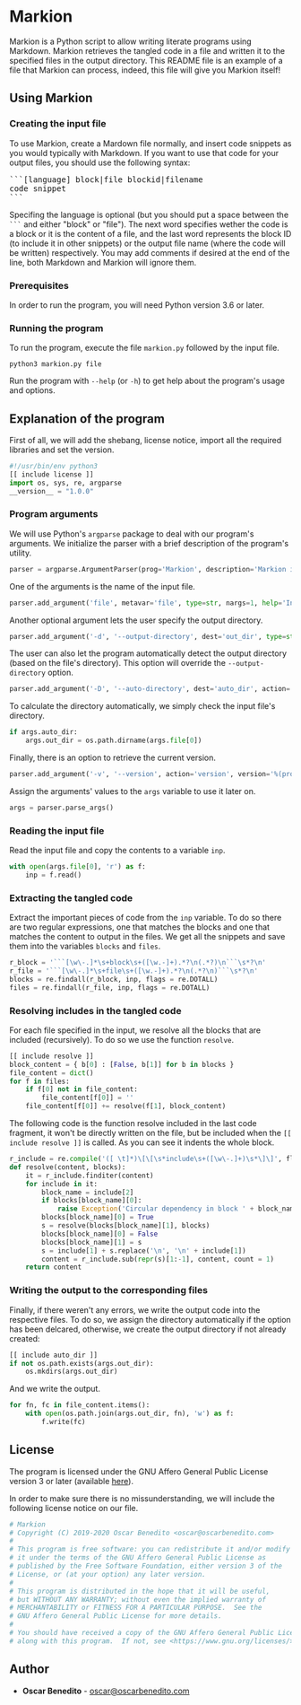 # Markion

Markion is a Python script to allow writing literate programs using Markdown.
Markion retrieves the tangled code in a file and written it to the specified
files in the output directory. This README file is an example of a file that
Markion can process, indeed, this file will give you Markion itself!

## Using Markion

### Creating the input file

To use Markion, create a Mardown file normally, and insert code snippets as you
would typically with Markdown. If you want to use that code for your output
files, you should use the following syntax:

<pre>
```[language] block|file blockid|filename
code snippet
```
</pre>

Specifing the language is optional (but you should put a space between the
<code>```</code> and either "block" or "file"). The next word specifies wether
the code is a block or it is the content of a file, and the last word represents
the block ID (to include it in other snippets) or the output file name (where
the code will be written) respectively. You may add comments if desired at the
end of the line, both Markdown and Markion will ignore them.

### Prerequisites

In order to run the program, you will need Python version 3.6 or later.

### Running the program

To run the program, execute the file `markion.py` followed by the input file.

```
python3 markion.py file
```

Run the program with `--help` (or `-h`) to get help about the program's usage
and options.

## Explanation of the program

First of all, we will add the shebang, license notice, import all the required
libraries and set the version.

```python file markion.py
#!/usr/bin/env python3
[[ include license ]]
import os, sys, re, argparse
__version__ = "1.0.0"
```

### Program arguments

We will use Python's `argparse` package to deal with our program's arguments. We
initialize the parser with a brief description of the program's utility.

```python file markion.py
parser = argparse.ArgumentParser(prog='Markion', description='Markion is a simple scripts that retrieves tangled code from Markdown.')
```

One of the arguments is the name of the input file.

```python file markion.py
parser.add_argument('file', metavar='file', type=str, nargs=1, help='Input file.')
```

Another optional argument lets the user specify the output directory.

```python file markion.py
parser.add_argument('-d', '--output-directory', dest='out_dir', type=str, default=os.getcwd(), help='Change the output directory.')
```

The user can also let the program automatically detect the output directory
(based on the file's directory). This option will override the
`--output-directory` option.

```python file markion.py
parser.add_argument('-D', '--auto-directory', dest='auto_dir', action='store_true', help='Auto detect output directory.')
```

To calculate the directory automatically, we simply check the input file's
directory.

```python block auto_dir
if args.auto_dir:
    args.out_dir = os.path.dirname(args.file[0])
```

Finally, there is an option to retrieve the current version.

```python file markion.py
parser.add_argument('-v', '--version', action='version', version='%(prog)s ' + __version__)
```

Assign the arguments' values to the `args` variable to use it later on.

```python file markion.py
args = parser.parse_args()
```

### Reading the input file

Read the input file and copy the contents to a variable `inp`.

```python file markion.py
with open(args.file[0], 'r') as f:
    inp = f.read()
```

### Extracting the tangled code

Extract the important pieces of code from the `inp` variable. To do so there are
two regular expressions, one that matches the blocks and one that matches the
content to output in the files. We get all the snippets and save them into the
variables `blocks` and `files`.

```python file markion.py
r_block = '```[\w\-.]*\s+block\s+([\w.-]+).*?\n(.*?)\n```\s*?\n'
r_file = '```[\w\-.]*\s+file\s+([\w.-]+).*?\n(.*?\n)```\s*?\n'
blocks = re.findall(r_block, inp, flags = re.DOTALL)
files = re.findall(r_file, inp, flags = re.DOTALL)
```

### Resolving includes in the tangled code

For each file specified in the input, we resolve all the blocks that are
included (recursively). To do so we use the function `resolve`.

```python file markion.py
[[ include resolve ]]
block_content = { b[0] : [False, b[1]] for b in blocks }
file_content = dict()
for f in files:
    if f[0] not in file_content:
        file_content[f[0]] = ''
    file_content[f[0]] += resolve(f[1], block_content)
```

The following code is the function resolve included in the last code fragment,
it won't be directly written on the file, but be included when the
`[[ include resolve ]]` is called. As you can see it indents the whole block.

```python block resolve
r_include = re.compile('([ \t]*)\[\[\s*include\s+([\w\-.]+)\s*\]\]', flags = re.DOTALL)
def resolve(content, blocks):
    it = r_include.finditer(content)
    for include in it:
        block_name = include[2]
        if blocks[block_name][0]:
            raise Exception('Circular dependency in block ' + block_name)
        blocks[block_name][0] = True
        s = resolve(blocks[block_name][1], blocks)
        blocks[block_name][0] = False
        blocks[block_name][1] = s
        s = include[1] + s.replace('\n', '\n' + include[1])
        content = r_include.sub(repr(s)[1:-1], content, count = 1)
    return content
```

### Writing the output to the corresponding files

Finally, if there weren't any errors, we write the output code into the
respective files. To do so, we assign the directory automatically if the option
has been delcared, otherwise, we create the output directory if not already
created:

```python file markion.py
[[ include auto_dir ]]
if not os.path.exists(args.out_dir):
    os.mkdirs(args.out_dir)
```

And we write the output.

```python file markion.py
for fn, fc in file_content.items():
    with open(os.path.join(args.out_dir, fn), 'w') as f:
        f.write(fc)
```

## License

The program is licensed under the GNU Affero General Public License version 3 or
later (available [here][agpl]).

In order to make sure there is no missunderstanding, we will include the
following license notice on our file.

```python block license
# Markion
# Copyright (C) 2019-2020 Oscar Benedito <oscar@oscarbenedito.com>
#
# This program is free software: you can redistribute it and/or modify
# it under the terms of the GNU Affero General Public License as
# published by the Free Software Foundation, either version 3 of the
# License, or (at your option) any later version.
#
# This program is distributed in the hope that it will be useful,
# but WITHOUT ANY WARRANTY; without even the implied warranty of
# MERCHANTABILITY or FITNESS FOR A PARTICULAR PURPOSE.  See the
# GNU Affero General Public License for more details.
#
# You should have received a copy of the GNU Affero General Public License
# along with this program.  If not, see <https://www.gnu.org/licenses/>.
```

## Author

- **Oscar Benedito** - oscar@oscarbenedito.com

[agpl]: <https://www.gnu.org/licenses/agpl-3.0.en.html> "GNU Affero General Public License v3.0"
